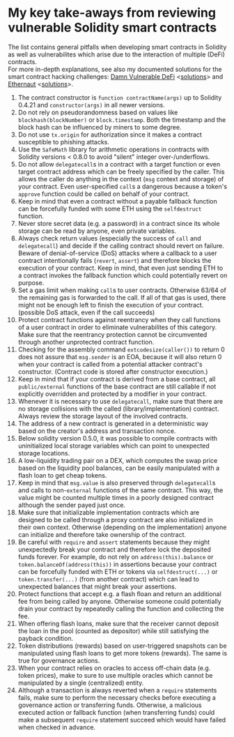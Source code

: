 # My key take-aways from reviewing vulnerable Solidity smart contracts
The list contains general pitfalls when developing smart contracts in Solidity as well as vulnerabilites which arise due to the interaction of multiple (DeFi) contracts.  
For more in-depth explanations, see also my documented solutions for the smart contract hacking challenges:
[Damn Vulnerable DeFi](https://www.damnvulnerabledefi.xyz/index.html) <[solutions](https://github.com/MarioPoneder/damn-vulnerable-defi-solutions/blob/master/SOLUTIONS.md)>
and [Ethernaut](https://ethernaut.openzeppelin.com/) <[solutions](https://github.com/MarioPoneder/ethernaut-solutions/blob/master/SOLUTIONS.md)>.

1.  The contract constructor is `function contractName(args)` up to Solidity 0.4.21 and `constructor(args)` in all newer versions.
2.  Do not rely on pseudorandomness based on values like `blockhash(blockNumber)` or `block.timestamp`.
    Both the timestamp and the block hash can be influenced by miners to some degree.
3.  Do not use `tx.origin` for authorization since it makes a contract susceptible to phishing attacks.
4.  Use the `SafeMath` library for arithmetic operations in contracts with Solidity versions < 0.8.0 to avoid "silent" integer over-/underflows.
5.  Do not allow `delegatecall`s in a contract with a target function or even target contract address which can be freely specified by the caller.
    This allows the caller do anything in the context (`msg` context and storage) of your contract.
    Even user-specified `call`s a dangerous because a token's `approve` function could be called on behalf of your contract.
6.  Keep in mind that even a contract without a payable fallback function can be forcefully funded with some ETH using the `selfdestruct` function.
7.  Never store secret data (e.g. a password) in a contract since its whole storage can be read by anyone, even private variables.
8.  Always check return values (especially the success of `call` and `delegatecall`) and decide if the calling contract should revert on failure.
    Beware of denial-of-service (DoS) attacks where a callback to a user contract intentionally fails (`revert`, `assert`) and therefore blocks the execution of your contract.
    Keep in mind, that even just sending ETH to a contract invokes the fallback function which could potentially revert on purpose.
9.  Set a gas limit when making `call`s to user contracts. Otherwise 63/64 of the remaining gas is forwarded to the call.
    If all of that gas is used, there might not be enough left to finish the execution of your contract. (possible DoS attack, even if the call succeeds)
10. Protect contract functions against reentrancy when they call functions of a user contract in order to eliminate vulnerabilites of this category.
    Make sure that the reentrancy protection cannot be circumvented through another unprotected contract function.
11. Checking for the assembly command `extcodesize(caller())` to return 0 does not assure that `msg.sender` is an EOA, because it will also return 0
    when your contract is called from a potential attacker contract's constructor. (Contract code is stored after constructor execution.)
12. Keep in mind that if your contract is derived from a base contract, all `public/external` functions of the base contract are still callable if not
    explicitly overridden and protected by a modifier in your contract.
13. Whenever it is necessary to use `delegatecall`, make sure that there are no storage collisions with the called (library/implementation) contract.
    Always review the storage layout of the involved contracts.
14. The address of a new contract is generated in a deterministic way based on the creator's address and transaction nonce.
15. Below solidity version 0.5.0, it was possible to compile contracts with uninitialized local storage variables which can point to unexpected storage locations.
16. A low-liquidity trading pair on a DEX, which computes the swap price based on the liquidity pool balances, can be easily manipulated with a flash loan to get cheap tokens.
17. Keep in mind that `msg.value` is also preserved through `delegatecall`s and calls to non-`external` functions of the same contract.
    This way, the value might be counted multiple times in a poorly designed contract although the sender payed just once.
18. Make sure that initializable implementation contracts which are designed to be called through a proxy contract are also initialized in their own context.
    Otherwise (depending on the implementation) anyone can initialize and therefore take ownership of the contract.
19. Be careful with `require` and `assert` statements because they might unexpectedly break your contract and therefore lock the deposited funds forever.
    For example, do not rely on `address(this).balance` or `token.balanceOf(address(this))` in assertions because your contract can be forcefully funded with ETH or tokens via
    `selfdestruct(...)` or `token.transfer(...)` (from another contract) which can lead to unexpected balances that might break your assertions.
20. Protect functions that accept e.g. a flash floan and return an additional fee from being called by anyone. Otherwise someone could potentially drain your contract by
    repeatedly calling the function and collecting the fee.
21. When offering flash loans, make sure that the receiver cannot deposit the loan in the pool (counted as depositor) while still satisfying the payback condition.
22. Token distributions (rewards) based on user-triggered snapshots can be manipulated using flash loans to get more tokens (rewards).
    The same is true for governance actions.
23. When your contract relies on oracles to access off-chain data (e.g. token prices), make to sure to use multiple oracles which cannot be manipulated by a single (centralized) entity.
24. Although a transaction is always reverted when a `require` statements fails, make sure to perform the necessary checks before executing a governance action or transferring funds.
    Otherwise, a malicious executed action or fallback function (when transferring funds) could make a subsequent `require` statement succeed which would have failed when checked in advance. 
